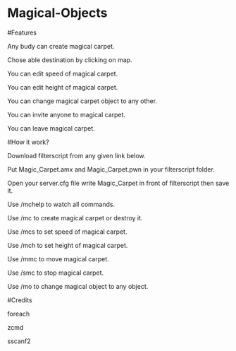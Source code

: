 # Magical-Objects

#Features

Any budy can create magical carpet.

Chose able destination by clicking on map.

You can edit speed of magical carpet.

You can edit height of magical carpet.

You can change magical carpet object to any other.

You can invite anyone to magical carpet.

You can leave magical carpet.

#How it work?

Download filterscript from any given link below.

Put Magic_Carpet.amx and Magic_Carpet.pwn in your filterscript folder.

Open your server.cfg file write Magic_Carpet in front of filterscript then save it.

Use /mchelp to watch all commands.

Use /mc to create magical carpet or destroy it.

Use /mcs to set speed of magical carpet.

Use /mch to set height of magical carpet.

Use /mmc to move magical carpet.

Use /smc to stop magical carpet.

Use /mo to change magical object to any object.

#Credits

foreach

zcmd

sscanf2
